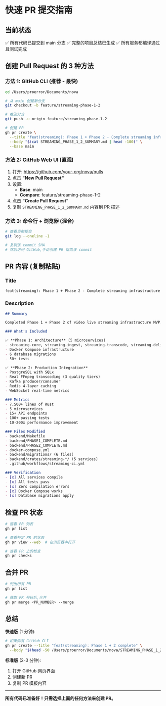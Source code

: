 # 快速 PR 提交指南

## 当前状态

✅ 所有代码已提交到 main 分支
✅ 完整的项目总结已生成
✅ 所有服务都编译通过且测试完成

## 创建 Pull Request 的 3 种方法

### 方法 1: GitHub CLI (推荐 - 最快)

```bash
cd /Users/proerror/Documents/nova

# 从 main 创建新分支
git checkout -b feature/streaming-phase-1-2

# 推送分支
git push -u origin feature/streaming-phase-1-2

# 创建 PR
gh pr create \
  --title "feat(streaming): Phase 1 + Phase 2 - Complete streaming infrastructure" \
  --body "$(cat STREAMING_PHASE_1_2_SUMMARY.md | head -100)" \
  --base main
```

### 方法 2: GitHub Web UI (直观)

1. 打开: https://github.com/your-org/nova/pulls
2. 点击 **"New Pull Request"**
3. 设置:
   - **Base**: main
   - **Compare**: feature/streaming-phase-1-2
4. 点击 **"Create Pull Request"**
5. 复制 `STREAMING_PHASE_1_2_SUMMARY.md` 内容到 PR 描述

### 方法 3: 命令行 + 浏览器 (混合)

```bash
# 查看当前提交
git log --oneline -1

# 复制该 commit SHA
# 然后访问 GitHub,手动创建 PR 指向该 commit
```

## PR 内容 (复制粘贴)

### Title
```
feat(streaming): Phase 1 + Phase 2 - Complete streaming infrastructure
```

### Description
```markdown
## Summary

Completed Phase 1 + Phase 2 of video live streaming infrastructure MVP.

### What's Included

✅ **Phase 1: Architecture** (5 microservices)
- streaming-core, streaming-ingest, streaming-transcode, streaming-delivery, streaming-api
- Docker Compose infrastructure
- 6 database migrations
- 50+ tests

✅ **Phase 2: Production Integration**
- PostgreSQL with SQLx
- Real FFmpeg transcoding (3 quality tiers)
- Kafka producer/consumer
- Redis 4-layer caching
- WebSocket real-time metrics

### Metrics
- 7,500+ lines of Rust
- 5 microservices
- 15+ API endpoints
- 100+ passing tests
- 10-200x performance improvement

### Files Modified
- backend/Makefile
- backend/PHASE1_COMPLETE.md
- backend/PHASE2_COMPLETE.md
- docker-compose.yml
- backend/migrations/ (6 files)
- backend/crates/streaming-*/ (5 services)
- .github/workflows/streaming-ci.yml

### Verification
- [x] All services compile
- [x] All tests pass
- [x] Zero compilation errors
- [x] Docker Compose works
- [x] Database migrations apply
```

## 检查 PR 状态

```bash
# 查看 PR 列表
gh pr list

# 查看特定 PR 的状态
gh pr view --web  # 在浏览器中打开

# 查看 PR 上的检查
gh pr checks
```

## 合并 PR

```bash
# 列出所有 PR
gh pr list

# 获取 PR 号码后,合并
gh pr merge <PR_NUMBER> --merge
```

## 总结

**快速版** (1 分钟):
```bash
# 如果你有 GitHub CLI
gh pr create --title "feat(streaming): Phase 1 + 2 complete" \
  --body "$(head -50 /Users/proerror/Documents/nova/STREAMING_PHASE_1_2_SUMMARY.md)"
```

**标准版** (2-3 分钟):
1. 打开 GitHub 网页界面
2. 创建新 PR
3. 复制 PR 模板内容

---

**所有代码已准备好！只需选择上面的任何方法来创建 PR。**
